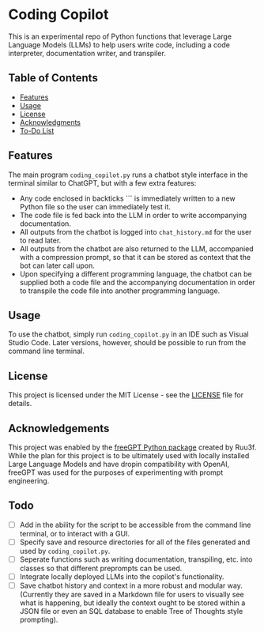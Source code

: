 # Coding Copilot
 This is an experimental repo of Python functions that leverage Large Language Models (LLMs) to help users write code, including a code interpreter, documentation writer, and transpiler. 

## Table of Contents
- [Features](#features)
- [Usage](#usage)
- [License](#license)
- [Acknowledgments](#acknowledgements)
- [To-Do List](#todo)

## Features

The main program `coding_copilot.py` runs a chatbot style interface in the terminal similar to ChatGPT, but with a few extra features:

- Any code enclosed in backticks \`\`\` is immediately written to a new Python file so the user can immediately test it.
- The code file is fed back into the LLM in order to write accompanying documentation.
- All outputs from the chatbot is logged into `chat_history.md` for the user to read later.
- All outputs from the chatbot are also returned to the LLM, accompanied with a compression prompt, so that it can be stored as context that the bot can later call upon.
- Upon specifying a different programming language, the chatbot can be supplied both a code file and the accompanying documentation in order to transpile the code file into another programming language.

## Usage

To use the chatbot, simply run `coding_copilot.py` in an IDE such as Visual Studio Code. Later versions, however, should be possible to run from the command line terminal.

## License

This project is licensed under the MIT License - see the [LICENSE](LICENSE) file for details.

## Acknowledgements

This project was enabled by the [freeGPT Python package](https://github.com/Ruu3f/freeGPT) created by Ruu3f. While the plan for this project is to be ultimately used with locally installed Large Language Models and have dropin compatibility with OpenAI, freeGPT was used for the purposes of experimenting with prompt engineering.

## Todo

- [ ] Add in the ability for the script to be accessible from the command line terminal, or to interact with a GUI.
- [ ] Specify save and resource directories for all of the files generated and used by `coding_copilot.py`.
- [ ] Seperate functions such as writing documentation, transpiling, etc. into classes so that different preprompts can be used.
- [ ] Integrate locally deployed LLMs into the copilot's functionality.
- [ ] Save chatbot history and context in a more robust and modular way. (Currently they are saved in a Markdown file for users to visually see what is happening, but ideally the context ought to be stored within a JSON file or even an SQL database to enable Tree of Thoughts style prompting). 
